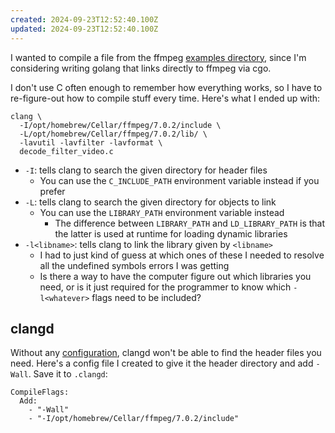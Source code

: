 ```yaml
---
created: 2024-09-23T12:52:40.100Z
updated: 2024-09-23T12:52:40.100Z
---
```

I wanted to compile a file from the ffmpeg [examples directory](https://github.com/FFmpeg/FFmpeg/tree/n7.0.2/doc/examples), since I'm considering writing golang that links directly to ffmpeg via cgo.

I don't use C often enough to remember how everything works, so I have to re-figure-out how to compile stuff every time. Here's what I ended up with:

```
clang \
  -I/opt/homebrew/Cellar/ffmpeg/7.0.2/include \
  -L/opt/homebrew/Cellar/ffmpeg/7.0.2/lib/ \
  -lavutil -lavfilter -lavformat \
  decode_filter_video.c
```

- `-I`: tells clang to search the given directory for header files
	- You can use the `C_INCLUDE_PATH` environment variable instead if you prefer
- `-L`: tells clang to search the given directory for objects to link
	- You can use the `LIBRARY_PATH` environment variable instead
		- The difference between `LIBRARY_PATH` and `LD_LIBRARY_PATH` is that the latter is used at runtime for loading dynamic libraries
- `-l<libname>`: tells clang to link the library given by `<libname>`
	- I had to just kind of guess at which ones of these I needed to resolve all the undefined symbols errors I was getting
	- Is there a way to have the computer figure out which libraries you need, or is it just required for the programmer to know which `-l<whatever>` flags need to be included?

## clangd

Without any [configuration](https://clangd.llvm.org/config), clangd won't be able to find the header files you need. Here's a config file I created to give it the header directory and add `-Wall`. Save it to `.clangd`:

```
CompileFlags:
  Add:
    - "-Wall"
    - "-I/opt/homebrew/Cellar/ffmpeg/7.0.2/include"
```